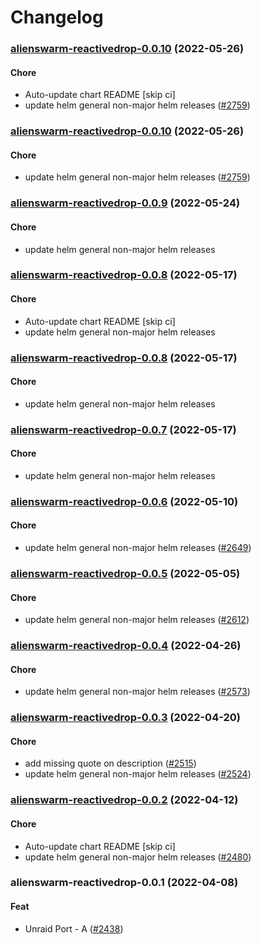 # Changelog<br>


<a name="alienswarm-reactivedrop-0.0.10"></a>
### [alienswarm-reactivedrop-0.0.10](https://github.com/truecharts/apps/compare/alienswarm-reactivedrop-0.0.9...alienswarm-reactivedrop-0.0.10) (2022-05-26)

#### Chore

* Auto-update chart README [skip ci]
* update helm general non-major helm releases ([#2759](https://github.com/truecharts/apps/issues/2759))



<a name="alienswarm-reactivedrop-0.0.10"></a>
### [alienswarm-reactivedrop-0.0.10](https://github.com/truecharts/apps/compare/alienswarm-reactivedrop-0.0.9...alienswarm-reactivedrop-0.0.10) (2022-05-26)

#### Chore

* update helm general non-major helm releases ([#2759](https://github.com/truecharts/apps/issues/2759))



<a name="alienswarm-reactivedrop-0.0.9"></a>
### [alienswarm-reactivedrop-0.0.9](https://github.com/truecharts/apps/compare/alienswarm-reactivedrop-0.0.8...alienswarm-reactivedrop-0.0.9) (2022-05-24)

#### Chore

* update helm general non-major helm releases



<a name="alienswarm-reactivedrop-0.0.8"></a>
### [alienswarm-reactivedrop-0.0.8](https://github.com/truecharts/apps/compare/alienswarm-reactivedrop-0.0.7...alienswarm-reactivedrop-0.0.8) (2022-05-17)

#### Chore

* Auto-update chart README [skip ci]
* update helm general non-major helm releases



<a name="alienswarm-reactivedrop-0.0.8"></a>
### [alienswarm-reactivedrop-0.0.8](https://github.com/truecharts/apps/compare/alienswarm-reactivedrop-0.0.7...alienswarm-reactivedrop-0.0.8) (2022-05-17)

#### Chore

* update helm general non-major helm releases



<a name="alienswarm-reactivedrop-0.0.7"></a>
### [alienswarm-reactivedrop-0.0.7](https://github.com/truecharts/apps/compare/alienswarm-reactivedrop-0.0.6...alienswarm-reactivedrop-0.0.7) (2022-05-17)

#### Chore

* update helm general non-major helm releases



<a name="alienswarm-reactivedrop-0.0.6"></a>
### [alienswarm-reactivedrop-0.0.6](https://github.com/truecharts/apps/compare/alienswarm-reactivedrop-0.0.5...alienswarm-reactivedrop-0.0.6) (2022-05-10)

#### Chore

* update helm general non-major helm releases ([#2649](https://github.com/truecharts/apps/issues/2649))



<a name="alienswarm-reactivedrop-0.0.5"></a>
### [alienswarm-reactivedrop-0.0.5](https://github.com/truecharts/apps/compare/alienswarm-reactivedrop-0.0.4...alienswarm-reactivedrop-0.0.5) (2022-05-05)

#### Chore

* update helm general non-major helm releases ([#2612](https://github.com/truecharts/apps/issues/2612))



<a name="alienswarm-reactivedrop-0.0.4"></a>
### [alienswarm-reactivedrop-0.0.4](https://github.com/truecharts/apps/compare/alienswarm-reactivedrop-0.0.3...alienswarm-reactivedrop-0.0.4) (2022-04-26)

#### Chore

* update helm general non-major helm releases ([#2573](https://github.com/truecharts/apps/issues/2573))



<a name="alienswarm-reactivedrop-0.0.3"></a>
### [alienswarm-reactivedrop-0.0.3](https://github.com/truecharts/apps/compare/alienswarm-reactivedrop-0.0.2...alienswarm-reactivedrop-0.0.3) (2022-04-20)

#### Chore

* add missing quote on description ([#2515](https://github.com/truecharts/apps/issues/2515))
* update helm general non-major helm releases ([#2524](https://github.com/truecharts/apps/issues/2524))



<a name="alienswarm-reactivedrop-0.0.2"></a>
### [alienswarm-reactivedrop-0.0.2](https://github.com/truecharts/apps/compare/alienswarm-reactivedrop-0.0.1...alienswarm-reactivedrop-0.0.2) (2022-04-12)

#### Chore

* Auto-update chart README [skip ci]
* update helm general non-major helm releases ([#2480](https://github.com/truecharts/apps/issues/2480))



<a name="alienswarm-reactivedrop-0.0.1"></a>
### alienswarm-reactivedrop-0.0.1 (2022-04-08)

#### Feat

* Unraid Port - A ([#2438](https://github.com/truecharts/apps/issues/2438))
